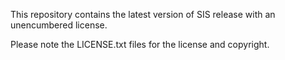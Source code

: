 This repository contains the latest version of SIS release with an unencumbered license.

Please note the LICENSE.txt files for the license and copyright.

